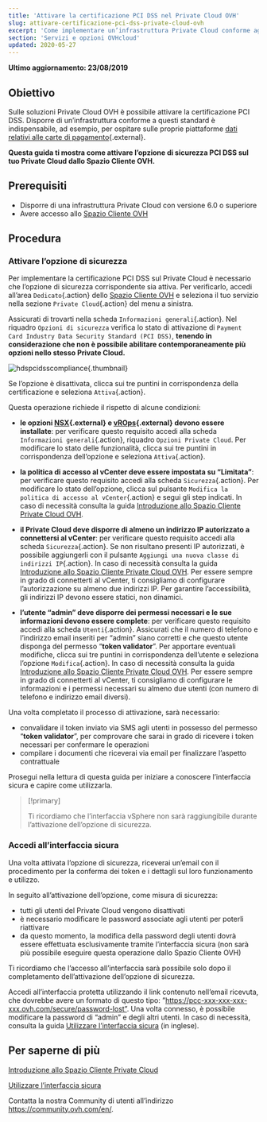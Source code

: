 ```yaml
---
title: 'Attivare la certificazione PCI DSS nel Private Cloud OVH'
slug: attivare-certificazione-pci-dss-private-cloud-ovh
excerpt: 'Come implementare un’infrastruttura Private Cloud conforme agli standard PCI DSS'
section: 'Servizi e opzioni OVHcloud'
updated: 2020-05-27
---
```


**Ultimo aggiornamento: 23/08/2019**

## Obiettivo

Sulle soluzioni Private Cloud OVH è possibile attivare la certificazione PCI DSS. Disporre di un’infrastruttura conforme a questi standard è indispensabile, ad esempio, per ospitare sulle proprie piattaforme [dati relativi alle carte di pagamento](https://www.ovh.it/private-cloud/payment-infrastructure/){.external}.   

**Questa guida ti mostra come attivare l’opzione di sicurezza PCI DSS sul tuo Private Cloud dallo Spazio Cliente OVH.**

## Prerequisiti

- Disporre di una infrastruttura Private Cloud con versione 6.0 o superiore 
- Avere accesso allo [Spazio Cliente OVH](https://www.ovh.com/auth/?action=gotomanager&from=https://www.ovh.it/&ovhSubsidiary=it)

## Procedura

### Attivare l’opzione di sicurezza

Per implementare la certificazione PCI DSS sul Private Cloud è necessario che l’opzione di sicurezza corrispondente sia attiva. Per verificarlo, accedi all’area `Dedicato`{.action} dello [Spazio Cliente OVH](https://www.ovh.com/auth/?action=gotomanager&from=https://www.ovh.it/&ovhSubsidiary=it) e seleziona il tuo servizio nella sezione `Private Cloud`{.action} del menu a sinistra. 

Assicurati di trovarti nella scheda `Informazioni generali`{.action}. Nel riquadro `Opzioni di sicurezza` verifica lo stato di attivazione di `Payment Card Industry Data Security Standard (PCI DSS)`, **tenendo in considerazione che non è possibile abilitare contemporaneamente più opzioni nello stesso Private Cloud.**

![hdspcidsscompliance](images/HomeSDDCManager-2.png){.thumbnail}

Se l’opzione è disattivata, clicca sui tre puntini in corrispondenza della certificazione e seleziona `Attiva`{.action}.

Questa operazione richiede il rispetto di alcune condizioni:

- **le opzioni [NSX](https://www.ovh.it/private-cloud/opzioni/nsx.xml){.external} e [vROps](https://www.ovh.it/private-cloud/opzioni/vrops.xml){.external} devono essere installate**: per verificare questo requisito accedi alla scheda `Informazioni generali`{.action}, riquadro `Opzioni Private Cloud`. Per modificare lo stato delle funzionalità, clicca sui tre puntini in corrispondenza dell’opzione e seleziona `Attiva`{.action}.

- **la politica di accesso al vCenter deve essere impostata su “Limitata”**: per verificare questo requisito accedi alla scheda `Sicurezza`{.action}. Per modificare lo stato dell’opzione, clicca sul pulsante `Modifica la politica di accesso al vCenter`{.action} e segui gli step indicati. In caso di necessità consulta la guida [Introduzione allo Spazio Cliente Private Cloud OVH](../manager-ovh-private-cloud/#sicurezza).

- **il Private Cloud deve disporre di almeno un indirizzo IP autorizzato a connettersi al vCenter**: per verificare questo requisito accedi alla scheda `Sicurezza`{.action}. Se non risultano presenti IP autorizzati, è possibile aggiungerli con il pulsante `Aggiungi una nuova classe di indirizzi IP`{.action}. In caso di necessità consulta la guida [Introduzione allo Spazio Cliente Private Cloud OVH](../manager-ovh-private-cloud/#sicurezza). Per essere sempre in grado di connetterti al vCenter, ti consigliamo di configurare l’autorizzazione su almeno due indirizzi IP. Per garantire l’accessibilità, gli indirizzi IP devono essere statici, non dinamici.

- **l’utente “admin” deve disporre dei permessi necessari e le sue informazioni devono essere complete**: per verificare questo requisito accedi alla scheda `Utenti`{.action}. Assicurati che il numero di telefono e l’indirizzo email inseriti per “admin” siano corretti e che questo utente disponga del permesso “**token validator**”. Per apportare eventuali modifiche, clicca sui tre puntini in corrispondenza dell’utente e seleziona l’opzione `Modifica`{.action}. In caso di necessità consulta la guida [Introduzione allo Spazio Cliente Private Cloud OVH](../manager-ovh-private-cloud/#sicurezza). Per essere sempre in grado di connetterti al vCenter, ti consigliamo di configurare le informazioni e i permessi necessari su almeno due utenti (con numero di telefono e indirizzo email diversi).

Una volta completato il processo di attivazione, sarà necessario:

- convalidare il token inviato via SMS agli utenti in possesso del permesso “**token validator**”, per comprovare che sarai in grado di ricevere i token necessari per confermare le operazioni
- compilare i documenti che riceverai via email per finalizzare l’aspetto contrattuale

Prosegui nella lettura di questa guida per iniziare a conoscere l’interfaccia sicura e capire come utilizzarla. 

> [!primary]
>
> Ti ricordiamo che l’interfaccia vSphere non sarà raggiungibile durante l’attivazione dell’opzione di sicurezza.
>

### Accedi all’interfaccia sicura

Una volta attivata l’opzione di sicurezza, riceverai un’email con il procedimento per la conferma dei token e i dettagli sul loro funzionamento e utilizzo.  

In seguito all’attivazione dell’opzione, come misura di sicurezza:

- tutti gli utenti del Private Cloud vengono disattivati
- è necessario modificare le password associate agli utenti per poterli riattivare
- da questo momento, la modifica della password degli utenti dovrà essere effettuata esclusivamente tramite l’interfaccia sicura (non sarà più possibile eseguire questa operazione dallo Spazio Cliente OVH)

Ti ricordiamo che l’accesso all’interfaccia sarà possibile solo dopo il completamento dell’attivazione dell’opzione di sicurezza.

Accedi all’interfaccia protetta utilizzando il link contenuto nell’email ricevuta, che dovrebbe avere un formato di questo tipo: ”https://pcc-xxx-xxx-xxx-xxx.ovh.com/secure/password-lost”. Una volta connesso, è possibile modificare la password di “admin” e degli altri utenti. In caso di necessità, consulta la guida [Utilizzare l’interfaccia sicura](https://docs.ovh.com/gb/en/private-cloud/secure-interface/) (in inglese).

## Per saperne di più

[Introduzione allo Spazio Cliente Private Cloud](../manager-ovh-private-cloud/)

[Utilizzare l’interfaccia sicura](../interfaccia-sicura/)

Contatta la nostra Community di utenti all’indirizzo <https://community.ovh.com/en/>.